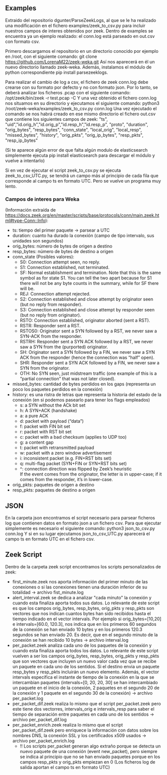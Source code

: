 ## Examples
Extraido del repositorio dgunter/ParseZeekLogs, al que se le ha realizado una modificación en el fichero examples/zeek_to_csv.py para incluir nuestros campos de interes obtenidos por zeek. Dentro de examples se encuentra ya un ejemplo realizado: el conn.log está parseado en out.csv con formato csv.

Primero descargamos el repositorio en un directorio conocido por ejemplo en /root, con el siguiente comando: git clone https://github.com/LorenaM22/zeek-weka.git
Así nos aparecerá en él un nuevo directorio llamado zeek-weka. Además, instalamos el módulo de python correspondiente pip install parsezeeklogs.

Para realizar el cambio de log a csv, el fichero de zeek conn.log debe crearse con su formato por defecto y no con formato json. Por lo tanto, se deberá analizar los ficheros .pcap con el siguiente comando:  /opt/zeek/bin/zeek -r test.pcap -C
Y una vez obtenido el fichero conn.log nos situamos en su directorio y ejecutamos el siguiente comando: python3 /root/zeek-weka/examples/zeek_to_csv.py conn.log
Una vez ejecutado el comando se nos habrá creado en ese mismo directorio el fichero out.csv que contiene los siguientes campos de zeek:
"ts", "uid","id.orig_h","id.orig_p","id.resp_h","id.resp_p", "proto", "duration", "orig_bytes", "resp_bytes", "conn_state", "local_orig", "local_resp", "missed_bytes", "history", "orig_pkts", "orig_ip_bytes", "resp_pkts", "resp_ip_bytes"

(Si te aparece algún error de que falta algún modulo de elasticsearch simplemente ejecuta pip install elasticsearch para descargar el módulo y vuelve a intentarlo)
 
Si en vez de ejecutar el script zeek_to_csv.py se ejecuta zeek_to_csv_UTC.py, se tendrá un campo más al principio de cada fila que corresponde al campo ts en formato UTC. Pero se vuelve un programa muy lento.

### Campos de interes para Weka 
(Información extraída de https://docs.zeek.org/en/master/scripts/base/protocols/conn/main.zeek.html#type-Conn::Info):

  * ts: tiempo del primer paquete -> parsear a UTC
  * duration: cuanto ha durado la conexión (campo de tipo intervalo, sus unidades son segundos)
  * orig_bytes: número de bytes de origen a destino
  * resp_bytes: número de bytes de destino a origen
  * conn_state (Posibles valores):
    * S0: Connection attempt seen, no reply.
    * S1: Connection established, not terminated.
    * SF: Normal establishment and termination. Note that this is the same symbol as for state S1. You can tell the two apart because for S1 there will not be any byte counts in the summary, while for SF there will be.
    * REJ: Connection attempt rejected.
    * S2: Connection established and close attempt by originator seen (but no reply from responder).
    * S3: Connection established and close attempt by responder seen (but no reply from originator).
    * RSTO: Connection established, originator aborted (sent a RST).
    * RSTR: Responder sent a RST.
    * RSTOS0: Originator sent a SYN followed by a RST, we never saw a SYN-ACK from the responder.
    * RSTRH: Responder sent a SYN ACK followed by a RST, we never saw a SYN from the (purported) originator.
    * SH: Originator sent a SYN followed by a FIN, we never saw a SYN ACK from the responder (hence the connection was “half” open).
    * SHR: Responder sent a SYN ACK followed by a FIN, we never saw a SYN from the originator.
    * OTH: No SYN seen, just midstream traffic (one example of this is a “partial connection” that was not later closed).
  * missed_bytes: cantidad de bytes perdidos en los gaps (representa un poco los paquetes perdidos en la conexión)
  * history: es una ristra de letras que representa la historia del estado de la conexión (en si podemos pasearlo para tener los flags empleados)
    * s: a SYN without the ACk bit set
    * h: A SYN+ACK (handshake)
    * a: a pure ACK
    * d: packet with payload (“data”)
    * f: packet with FIN bit set
    * r: packet with RST bit set
    * c: packet with a bad checksum (applies to UDP too)
    * g: a content gap
    * t: packet with retransmitted payload
    * w: packet with a zero window advertisement
    * i: inconsistent packet (e.g. FIN+RST bits set)
    * q: multi-flag packet (SYN+FIN or SYN+RST bits set)
    * ^: connection direction was flipped by Zeek’s heuristic    
    If the event comes from the originator, the letter is in upper-case; if it comes from the responder, it’s in lower-case. 
  * orig_pkts: paquetes de origen a destino
  * resp_pkts: paquetes de destino a origen

## JSON
En la carpeta json encontramos el script necesario para parsear ficheros log que contienen datos en formato json a un fichero csv. Para que ejecutar simplemente es necesario el siguiente comando: python3 json_to_csv.py conn.log
Y si en su lugar ejecutamos json_to_csv_UTC.py aparecerá el campo ts en formato UTC en el fichero csv.

## Zeek Script
Dentro de la carpeta zeek script encontramos los scripts personalizados de zeek:
  * first_minute.zeek nos aporta información del primer minuto de las conexiones o si las conexiones tienen una duración inferior de su totalidad -> archivo fist_minute.log
  * alert_interval.zeek se dedica a analizar "cada minuto" la conexión y cuando esta finaliza aporta todos sus datos. Lo relevante de este script es que los campos orig_bytes, resp_bytes, orig_pkts y resp_pkts son vectores que nos indican cuantos bytes han sido recibidos hasta el tiempo indicado en el vector intervals. Por ejemplo si orig_bytes=[10,20] e intervals=[60.0, 120.3], nos indica que en los primeros 60 segundos de la conexión se han enviado 10 bytes y en los primeros 120.3 segundos se han enviado 20. Es decir, que en el segundo minuto de la conexión se han recibido 10 bytes -> archivo interval.log  
  * per_packet.zeek analiza cada uno de los paquetes de la conexión y cuando esta finaliza aporta todos los datos. Lo relevante de este script vuelven a ser los campos  orig_bytes, resp_bytes, orig_pkts y resp_pkts que son vectores que incluyen un nuevo valor cada vez que se recibe un paquete en cada uno de los sentidos. Si el destino envia un paquete resp_bytes y resp_pkts incluirán un nuevo elemento. Además, el vector intervals especifica el instante de tiempo de la conexión en la que se intercambian paquetes (intervals=[0, 20, 20, 30] se han intercambiado un paquete en el inicio de la conexión, 2 paquetes en el segundo 20 de la conexión y 1 paquete en el segundo 30 de la conexión) -> archivo per_packet.log  
  * per_packet_dif.zeek realiza lo mismo que el script per_packet.zeek pero este tiene dos vectorres, intervals_orig e intervals_resp para saber el tiempo de separación entre paquetes en cada uno de los sentidos -> archivo per_packet_dif.log
  * per_packet_enrich.zeek realiza lo mismo que el script per_packet_dif.zeek pero enriquece la información con datos sobre los nombres DNS, la conexión SSL y los certificados x509 usados -> archivo per_packet_enrich.log 
    * !! Los scripts per_packet generan algo extraño porque se detecta un nuevo paquete de una conexión (event new_packet), pero siempre se indica al principio que no se han enviado paquetes porque en los campos resp_pkts y orig_pkts empiezan en 0
 (Los ficheros log de salida aportan el campo ts en formato UTC)
